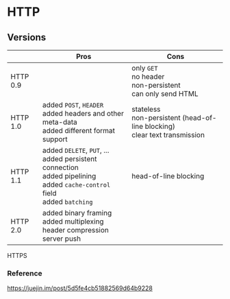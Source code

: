 # HTTP

## Versions

||Pros|Cons|
|---|---|---|
|HTTP 0.9||only `GET`<br />no header<br />non-persistent<br />can only send HTML|
|HTTP 1.0|added `POST`, `HEADER`<br />added headers and other meta-data<br />added different format support|stateless<br />non-persistent (head-of-line blocking)<br />clear text transmission|
|HTTP 1.1|added `DELETE`, `PUT`, ...<br />added persistent connection<br />added pipelining<br />added `cache-control` field<br />added `batching`|head-of-line blocking|
|HTTP 2.0|added binary framing<br />added multiplexing<br />header compression<br />server push||




HTTPS





### Reference

https://juejin.im/post/5d5fe4cb51882569d64b9228